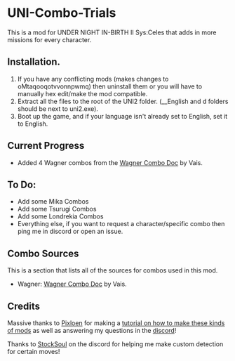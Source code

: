 # UNI-Combo-Trials
This is a mod for UNDER NIGHT IN-BIRTH II Sys:Celes that adds in more missions for every character.

## Installation.
1. If you have any conflicting mods (makes changes to oMtaqooqotvvonnpwmq) then uninstall them or you will have to manually hex edit/make the mod compatible.
2. Extract all the files to the root of the UNI2 folder. (__English and d folders should be next to uni2.exe).
3. Boot up the game, and if your language isn't already set to English, set it to English.

## Current Progress
- Added 4 Wagner combos from the [Wagner Combo Doc](https://docs.google.com/spreadsheets/d/1mLtjPVEFCC5HSPANTUXbnChpNhzEkSmp2nOIcf_F7AQ/edit?usp=sharing) by Vais.

## To Do:
- Add some Mika Combos
- Add some Tsurugi Combos
- Add some Londrekia Combos
- Everything else, if you want to request a character/specific combo then ping me in discord or open an issue.

## Combo Sources
This is a section that lists all of the sources for combos used in this mod.
- Wagner: [Wagner Combo Doc](https://docs.google.com/spreadsheets/d/1mLtjPVEFCC5HSPANTUXbnChpNhzEkSmp2nOIcf_F7AQ/edit?usp=sharing) by Vais.

## Credits
Massive thanks to [Pixloen](https://x.com/pixloen) for making a [tutorial on how to make these kinds of mods](https://wiki.gbl.gg/w/User:Pixloen/FPANModding/Custom_Mission_Mode_Combos) as well as answering my questions in the [discord](https://discord.gg/ByBaWc2JaC)!

Thanks to [StockSoul](https://x.com/StockSoul) on the discord for helping me make custom detection for certain moves!
